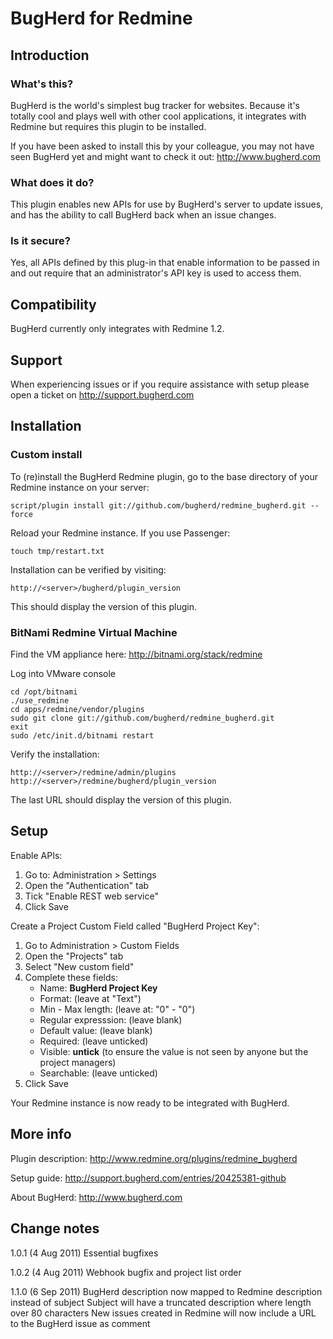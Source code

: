 BugHerd for Redmine
===================

Introduction
------------

### What's this?

BugHerd is the world's simplest bug tracker for websites. Because it's totally cool and plays well with other cool applications, it integrates with Redmine but requires this plugin to be installed.

If you have been asked to install this by your colleague, you may not have seen BugHerd yet and might want to check it out: http://www.bugherd.com

### What does it do?

This plugin enables new APIs for use by BugHerd's server to update issues, and has the ability to call BugHerd back when an issue changes.

### Is it secure?

Yes, all APIs defined by this plug-in that enable information to be passed in and out require that an administrator's API key is used to access them.

Compatibility
-------------

BugHerd currently only integrates with Redmine 1.2.

Support
-------

When experiencing issues or if you require assistance with setup please open a ticket on http://support.bugherd.com

Installation
------------

### Custom install

To (re)install the BugHerd Redmine plugin, go to the base directory of your Redmine instance on your server:

    script/plugin install git://github.com/bugherd/redmine_bugherd.git --force
  
Reload your Redmine instance. If you use Passenger:

    touch tmp/restart.txt

Installation can be verified by visiting:

    http://<server>/bugherd/plugin_version

This should display the version of this plugin.

### BitNami Redmine Virtual Machine

Find the VM appliance here: http://bitnami.org/stack/redmine

Log into VMware console

    cd /opt/bitnami
    ./use_redmine
    cd apps/redmine/vendor/plugins
    sudo git clone git://github.com/bugherd/redmine_bugherd.git
    exit
    sudo /etc/init.d/bitnami restart

Verify the installation:

    http://<server>/redmine/admin/plugins
    http://<server>/redmine/bugherd/plugin_version

The last URL should display the version of this plugin.


Setup
-----

Enable APIs:

1. Go to: Administration > Settings
2. Open the "Authentication" tab
3. Tick "Enable REST web service"
4. Click Save

Create a Project Custom Field called "BugHerd Project Key":

1. Go to Administration > Custom Fields
2. Open the "Projects" tab
3. Select "New custom field"
4. Complete these fields:
   - Name: **BugHerd Project Key**
   - Format: (leave at "Text")
   - Min - Max length: (leave at: "0" - "0")
   - Regular expresssion: (leave blank)
   - Default value: (leave blank)
   - Required: (leave unticked)
   - Visible: **untick** (to ensure the value is not seen by anyone but the project managers)
   - Searchable: (leave unticked)
5. Click Save

Your Redmine instance is now ready to be integrated with BugHerd.

More info
---------

Plugin description: http://www.redmine.org/plugins/redmine_bugherd

Setup guide: http://support.bugherd.com/entries/20425381-github

About BugHerd: http://www.bugherd.com

Change notes
------------

1.0.1 (4 Aug 2011)
Essential bugfixes

1.0.2 (4 Aug 2011)
Webhook bugfix and project list order

1.1.0 (6 Sep 2011)
BugHerd description now mapped to Redmine description instead of subject
Subject will have a truncated description where length over 80 characters
New issues created in Redmine will now include a URL to the BugHerd issue as comment
